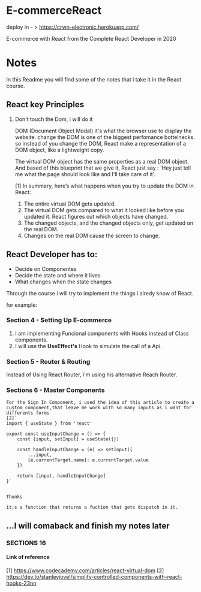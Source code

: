# E-commerceReact

deploy in - > https://crwn-electronic.herokuapp.com/

E-commerce with React from the Complete React Developer in 2020  

# **Notes**

In this Readme you will find some of the notes that i take it in the React course.

## React key Principles

1.  Don't touch the Dom, i will do it
   
    DOM (Document Object Modal) it's what the browser use to display the website. change the DOM is one of the biggest perfomance bottelnecks. so instead of you change the DOM, React make a representation of a DOM object, like a lightweight copy.
    
    The virtual DOM object has the same properties as a real DOM object. And based of this blueprint that we give it, React just say : 'Hey just tell me what the page should look like and I'll take care of it'.

    [1] In summary, here’s what happens when you try to update the DOM in React:

    1. The entire virtual DOM gets updated.
    2. The virtual DOM gets compared to what it looked like before you updated it. React  figures out which objects have changed.
    3. The changed objects, and the changed objects only, get updated on the real DOM.
    4. Changes on the real DOM cause the screen to change.

  

## React Developer has to:

* Decide on Componentes
* Decide the state and where it lives 
* What changes when the state changes 

Through the course i will try to implement the things i alredy know of React.

for example:

 ### Section 4 - Setting Up E-commerce

 1. I am implementing Funcional components with Hooks instead of  Class components.
 2. I will use the **UseEffect's** Hook to simulate the call of a Api.
    
 ### Section 5 - Router & Routing

 Instead of Using React Router, i'm using his alternative Reach Router.

 ### Sections 6 - Master Components

    For the Sign In Component, i used the idea of this article to create a custom component,that leave me work with so many inputs as i want for differents forms
    [2]`
    import { useState } from 'react'

    export const useInputChange = () => {
        const [input, setInput] = useState({})

        const handleInputChange = (e) => setInput({
            ...input,
            [e.currentTarget.name]: e.currentTarget.value
        })

        return [input, handleInputChange]
    }`


    Thunks

    it;s a function that returns a fuction that gets dispatch in it.

## ...I will comaback and finish my notes later  
### SECTIONS  16
#### Link of reference 
[1] https://www.codecademy.com/articles/react-virtual-dom
[2] https://dev.to/stanleyjovel/simplify-controlled-components-with-react-hooks-23nn
